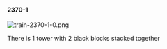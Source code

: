 #### 2370-1
![train-2370-1-0.png](https://github.com/lil-lab/nlvr/raw/master/nlvr/train/images/65/train-2370-1-0.png "train-2370-1-0.png")

There is 1 tower with 2 black blocks stacked together